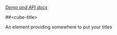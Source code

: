 _[Demo and API docs](https://elements.cubex.io/elements/cube-title)_

##&lt;cube-title&gt;

An element providing somewhere to put your titles
